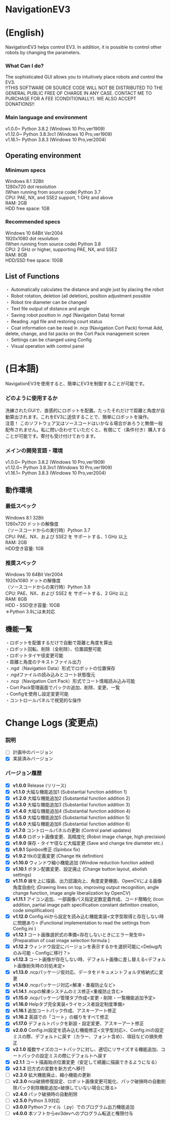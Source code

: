 # NavigationEV3
# (English)
NavigationEV3 helps control EV3. In addition, it is possible to control other robots by changing the parameters.

### What Can I do?  
The sophisticated GUI allows you to intuitively place robots and control the EV3.  
!!THIS SOFTWARE OR SOURCE CODE WILL NOT BE DISTRIBUTED TO THE GENERAL PUBLIC FREE OF CHARGE IN ANY CASE. CONTACT ME TO PURCHASE FOR A FEE (CONDITIONALLY). WE ALSO ACCEPT DONATIONS!!

### Main language and environment  
v1.0.0~ Python 3.8.2 (Windows 10 Pro,ver1909)  
v1.12.0~ Python 3.8.3rc1 (Windows 10 Pro,ver1909)  
v1.16.1~ Python 3.8.3 (Windows 10 Pro,ver2004)

## Operating environment    
### Minimum specs  
Windows 8.1 32Bit  
1280x720 dot resolution  
(When running from source code) Python 3.7  
CPU: PAE, NX, and SSE2 support, 1 GHz and above  
RAM: 2GB  
HDD free space: 1GB  

### Recommended specs  
Windows 10 64Bit Ver2004  
1920x1080 dot resolution  
(When running from source code) Python 3.8  
CPU: 2 GHz or higher, supporting PAE, NX, and SSE2  
RAM: 8GB  
HDD/SSD free space: 10GB  

## List of Functions
・ Automatically calculates the distance and angle just by placing the robot  
・ Robot rotation, deletion (all deletion), position adjustment possible  
・ Robot tire diameter can be changed  
・ Text file output of distance and angle  
・ Saving robot position in .ngd (Navigation Data) format  
・ Reading .ngd file and restoring court status  
・ Coat information can be read in .ncp (Navigation Cort Pack) format Add, delete, change, and list packs on the Cort Pack management screen  
・ Settings can be changed using Config  
・ Visual operation with control panel  


# (日本語)
NavigationEV3を使用すると、簡単にEV3を制御することが可能です。

### どのように使用するか  
洗練されたGUIで、直感的にロボットを配置。たったそれだけで距離と角度が自動算出されます。これをEV3に送信することで、簡単にロボットを操作。  
注意！ このソフトウェア又はソースコードはいかなる場合があろうと無償一般配布されません。私に問い合わせていただくと、有償にて（条件付き）購入することが可能です。寄付も受け付けております。

### メインの開発言語・環境  
v1.0.0~ Python 3.8.2 (Windows 10 Pro,ver1909)  
v1.12.0~ Python 3.8.3rc1 (Windows 10 Pro,ver1909)  
v1.16.1~ Python 3.8.3 (Windows 10 Pro,ver2004)

## 動作環境  
### 最低スペック  
Windows 8.1 32Bit  
1280x720 ドットの解像度  
（ソースコードからの実行時）Python 3.7  
CPU: PAE、NX、および SSE2 を サポートする、1 GHz 以上  
RAM: 2GB  
HDD空き容量: 1GB  

### 推奨スペック  
Windows 10 64Bit Ver2004  
1920x1080 ドットの解像度  
（ソースコードからの実行時）Python 3.8  
CPU: PAE、NX、および SSE2 を サポートする、2 GHz 以上  
RAM: 8GB  
HDD・SSD空き容量: 10GB  
＊Python 3.9には未対応


## 機能一覧
・ロボットを配置するだけで自動で距離と角度を算出  
・ロボット回転、削除（全削除）、位置調整可能  
・ロボットタイヤ径変更可能  
・距離と角度のテキストファイル出力  
・.ngd（Navigation Data）形式でロボットの位置保存  
・.ngdファイルの読み込みとコート状態復元  
・.ncp（Navigation Cort Pack）形式でコート情報読み込み可能  
・Cort Pack管理画面でパックの追加、削除、変更、一覧  
・Configを使用し設定変更可能  
・コントロールパネルで視覚的な操作  


# Change Logs (変更点)  
### 説明
- [ ] 計画中のバージョン
- [x] 実装済みバージョン

### バージョン履歴
- [x] **v1.0.0** Release (リリース)
- [x] **v1.1.0** 大幅な機能追加1 (Substantial function addition 1)
- [x] **v1.2.0** 大幅な機能追加2 (Substantial function addition 2)
- [x] **v1.3.0** 大幅な機能追加3 (Substantial function addition 3)
- [x] **v1.4.0** 大幅な機能追加4 (Substantial function addition 4)
- [x] **v1.5.0** 大幅な機能追加5 (Substantial function addition 5)
- [x] **v1.6.0** 大幅な機能追加6 (Substantial function addition 6)
- [x] **v1.7.0** コントロールパネルの更新 (Control panel updates)
- [x] **v1.8.0** ロボット画像変更、高精度化 (Robot image change, high precision)
- [x] **v1.9.0** 保存・タイヤ径など大幅変更 (Save and change tire diameter etc.)
- [x] **v1.9.1** Spinbox修正 (Spinbox fix)
- [x] **v1.9.2** ttkの定義変更 (Change ttk definition)
- [x] **v1.10.0** ウィンドウ縮小機能追加 (Window reduction function added)
- [x] **v1.10.1** ボタン配置変更、設定廃止 (Change button layout, abolish settings)
- [x] **v1.11.0** 線を上に描画、出力認識向上、角度変更機能、OpenCVによる画像角度自由化
                  (Drawing lines on top, improving output recognition, angle change function, image angle liberalization by OpenCV)
- [x] **v1.11.1** アイコン追加、一部画像パス指定定数定義作成、コード簡略化 (Icon addition, partial image path specification constant definition creation, code simplification)
- [x] **v1.12.0** Config.iniから設定を読み込む機能実装<文字型取得と存在しない時に問題あり> (Functional implementation to read the settings from Config.ini <There is a problem when there is no character type acquisition>)
- [x] **v1.12.1** コート画像選択式の準備<存在しないときにエラー発生中> (Preparation of coat image selection formula <error occurs when it does not exist>)
- [x] **v1.12.2** ウィンドウ設定にバージョンを表示するかを選択可能に<Debug内のみ可能・Configに移行？>
- [x] **v1.12.3** コート画像が存在しない時、デフォルト画像に差し替える<デフォルト画像紛失時の対処未定>
- [x] **v1.13.0** .ncpパッケージ仮対応、データをドキュメントフォルダ格納式に変更
- [x] **v1.14.0** .ncpパッケージ対応<解凍・重複防止など>
- [x] **v1.14.1** .ncpの解凍システムのミス修正<重複防止含む>
- [x] **v1.15.0** .ncpパッケージ管理タブ作成<変更・削除・一覧機能追加予定>
- [x] **v1.16.0** Helpタブ完全実装<ライセンス者設定制度準備>
- [x] **v1.16.1** 追加コートパック作成、アスキーアート修正
- [x] **v1.16.2** 英語での「コート」の綴りをすべて修正
- [x] **v1.17.0** デフォルトパックを新設・設定変更、アスキーアート修正
- [x] **v2.0.0** Config.ini設定を読み込む機能修正<文字型対応>、Config.iniの設定ミスの際、デフォルトに戻す（カラー、フォント含め）、項目などの損失修正
- [x] **v2.1.0** 複数サイズのコートパックに対し、適切にリサイズする機能追加、コートパックの設定ミスの際にデフォルトへ戻す
- [x] **v2.1.1** コート描画始点位置変更（安定して綺麗に描画できるようになる）
- [x] **v2.1.2** 旧方式の変数を新方式へ移行
- [ ] **v2.2.0** 拡大機能廃止、縮小機能の更新
- [ ] **v2.3.0** ncp破損修復設定、ロボット画像変更可能化、パック破損時の自動削除パック削除機能追加<破損していない場合に限る>
- [ ] **v2.4.0** パック破損時の自動削除
- [ ] **v2.5.0** Python 3.9対応
- [ ] **v3.0.0** Pythonファイル（.py）でのプログラム出力機能追加
- [ ] **v4.0.0** 本ソフトからev3devへのプログラム転送と権限付与
